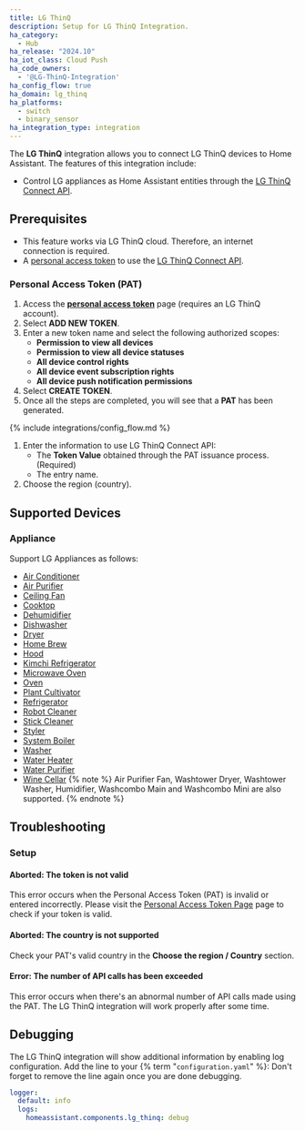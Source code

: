 ```yaml
---
title: LG ThinQ
description: Setup for LG ThinQ Integration.
ha_category:
  - Hub
ha_release: "2024.10"
ha_iot_class: Cloud Push
ha_code_owners:
  - '@LG-ThinQ-Integration'
ha_config_flow: true
ha_domain: lg_thinq
ha_platforms:
  - switch
  - binary_sensor
ha_integration_type: integration
---
```


The **LG ThinQ** integration allows you to connect LG ThinQ devices to Home Assistant. The features of this integration include:

- Control LG appliances as Home Assistant entities through the [LG ThinQ Connect API](https://thinq.developer.lge.com/ko/cloud/).

## Prerequisites

- This feature works via LG ThinQ cloud. Therefore, an internet connection is required.
- A [personal access token](https://connect-pat.lgthinq.com) to use the [LG ThinQ Connect API](https://thinq.developer.lge.com/ko/cloud/).

### Personal Access Token (PAT)

1. Access the **[personal access token](https://connect-pat.lgthinq.com)** page (requires an LG ThinQ account).
2. Select **ADD NEW TOKEN**.
3. Enter a new token name and select the following authorized scopes:
    - **Permission to view all devices**
    - **Permission to view all device statuses**
    - **All device control rights**
    - **All device event subscription rights**
    - **All device push notification permissions**
4. Select **CREATE TOKEN**.
5. Once all the steps are completed, you will see that a **PAT** has been generated.

{% include integrations/config_flow.md %}

1. Enter the information to use LG ThinQ Connect API:
   - The **Token Value** obtained through the PAT issuance process. (Required)
   - The entry name.
2. Choose the region (country).

## Supported Devices

### Appliance

Support LG Appliances as follows:

- [Air Conditioner](https://thinq.developer.lge.com/en/cloud/docs/thinq-connect/device-profile/air-conditioner/)
- [Air Purifier](https://thinq.developer.lge.com/en/cloud/docs/thinq-connect/device-profile/air-purifier/)
- [Ceiling Fan](https://thinq.developer.lge.com/en/cloud/docs/thinq-connect/device-profile/ceiling-fan/)
- [Cooktop](https://thinq.developer.lge.com/en/cloud/docs/thinq-connect/device-profile/cooktop/)
- [Dehumidifier](https://thinq.developer.lge.com/en/cloud/docs/thinq-connect/device-profile/dehumidifier/)
- [Dishwasher](https://thinq.developer.lge.com/en/cloud/docs/thinq-connect/device-profile/dish-washer/)
- [Dryer](https://thinq.developer.lge.com/en/cloud/docs/thinq-connect/device-profile/dryer/)
- [Home Brew](https://thinq.developer.lge.com/en/cloud/docs/thinq-connect/device-profile/home-brew/)
- [Hood](https://thinq.developer.lge.com/en/cloud/docs/thinq-connect/device-profile/hood/)
- [Kimchi Refrigerator](https://thinq.developer.lge.com/en/cloud/docs/thinq-connect/device-profile/kimchi-refrigerator/)
- [Microwave Oven](https://thinq.developer.lge.com/en/cloud/docs/thinq-connect/device-profile/microwave-oven/)
- [Oven](https://thinq.developer.lge.com/en/cloud/docs/thinq-connect/device-profile/oven/)
- [Plant Cultivator](https://thinq.developer.lge.com/en/cloud/docs/thinq-connect/device-profile/plant-cultivator/)
- [Refrigerator](https://thinq.developer.lge.com/en/cloud/docs/thinq-connect/device-profile/refrigerator/)
- [Robot Cleaner](https://thinq.developer.lge.com/en/cloud/docs/thinq-connect/device-profile/robot-cleaner/)
- [Stick Cleaner](https://thinq.developer.lge.com/en/cloud/docs/thinq-connect/device-profile/Stick-Cleaner/)
- [Styler](https://thinq.developer.lge.com/en/cloud/docs/thinq-connect/device-profile/styler/)
- [System Boiler](https://thinq.developer.lge.com/en/cloud/docs/thinq-connect/device-profile/system-boiler/)
- [Washer](https://thinq.developer.lge.com/en/cloud/docs/thinq-connect/device-profile/washer/)
- [Water Heater](https://thinq.developer.lge.com/en/cloud/docs/thinq-connect/device-profile/water-heater/)
- [Water Purifier](https://thinq.developer.lge.com/en/cloud/docs/thinq-connect/device-profile/water-purifier/)
- [Wine Cellar](https://thinq.developer.lge.com/en/cloud/docs/thinq-connect/device-profile/wine-cellar/)
{% note %}
Air Purifier Fan, Washtower Dryer, Washtower Washer, Humidifier, Washcombo Main and Washcombo Mini are also supported.
{% endnote %}

## Troubleshooting

### Setup

#### Aborted: The token is not valid

This error occurs when the Personal Access Token (PAT) is invalid or entered incorrectly. Please visit the [Personal Access Token Page](https://d1jykc6oogauei.cloudfront.net/) page to check if your token is valid.

#### Aborted: The country is not supported

Check your PAT's valid country in the **Choose the region / Country** section.

#### Error: The number of API calls has been exceeded

This error occurs when there's an abnormal number of API calls made using the PAT.
The LG ThinQ integration will work properly after some time.

## Debugging

The LG ThinQ integration will show additional information by enabling log configuration. Add the line to your {% term "`configuration.yaml`" %}:
Don't forget to remove the line again once you are done debugging.

```yaml
logger:
  default: info
  logs:
    homeassistant.components.lg_thinq: debug
```
